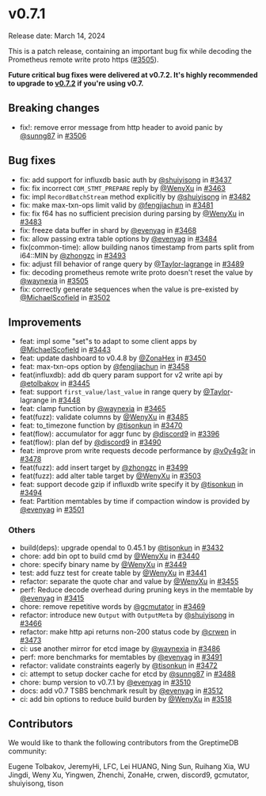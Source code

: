 # v0.7.1

Release date: March 14, 2024

This is a patch release, containing an important bug fix while decoding the Prometheus remote write proto https ([#3505](https://github.com/GreptimeTeam/greptimedb/pull/3505)).

**Future critical bug fixes were delivered at v0.7.2. It's highly recommended to upgrade to [v0.7.2](./release-0-7-2.md) if you're using v0.7.**

## Breaking changes

* fix!: remove error message from http header to avoid panic by [@sunng87](https://github.com/sunng87) in [#3506](https://github.com/GreptimeTeam/greptimedb/pull/3506)

## Bug fixes

* fix: add support for influxdb basic auth by [@shuiyisong](https://github.com/shuiyisong) in [#3437](https://github.com/GreptimeTeam/greptimedb/pull/3437)
* fix: fix incorrect `COM_STMT_PREPARE` reply by [@WenyXu](https://github.com/WenyXu) in [#3463](https://github.com/GreptimeTeam/greptimedb/pull/3463)
* fix: impl `RecordBatchStream` method explicitly by [@shuiyisong](https://github.com/shuiyisong) in [#3482](https://github.com/GreptimeTeam/greptimedb/pull/3482)
* fix: make max-txn-ops limit valid by [@fengjiachun](https://github.com/fengjiachun) in [#3481](https://github.com/GreptimeTeam/greptimedb/pull/3481)
* fix: fix f64 has no sufficient precision during parsing by [@WenyXu](https://github.com/WenyXu) in [#3483](https://github.com/GreptimeTeam/greptimedb/pull/3483)
* fix: freeze data buffer in shard by [@evenyag](https://github.com/evenyag) in [#3468](https://github.com/GreptimeTeam/greptimedb/pull/3468)
* fix: allow passing extra table options by [@evenyag](https://github.com/evenyag) in [#3484](https://github.com/GreptimeTeam/greptimedb/pull/3484)
* fix(common-time): allow building nanos timestamp from parts split from i64::MIN by [@zhongzc](https://github.com/zhongzc) in [#3493](https://github.com/GreptimeTeam/greptimedb/pull/3493)
* fix: adjust fill behavior of range query by [@Taylor-lagrange](https://github.com/Taylor-lagrange) in [#3489](https://github.com/GreptimeTeam/greptimedb/pull/3489)
* fix: decoding prometheus remote write proto doesn't reset the value by [@waynexia](https://github.com/waynexia) in [#3505](https://github.com/GreptimeTeam/greptimedb/pull/3505)
* fix: correctly generate sequences when the value is pre-existed by [@MichaelScofield](https://github.com/MichaelScofield) in [#3502](https://github.com/GreptimeTeam/greptimedb/pull/3502)

## Improvements

* feat: impl some "set"s to adapt to some client apps by [@MichaelScofield](https://github.com/MichaelScofield) in [#3443](https://github.com/GreptimeTeam/greptimedb/pull/3443)
* feat: update dashboard to v0.4.8 by [@ZonaHex](https://github.com/ZonaHex) in [#3450](https://github.com/GreptimeTeam/greptimedb/pull/3450)
* feat: max-txn-ops option by [@fengjiachun](https://github.com/fengjiachun) in [#3458](https://github.com/GreptimeTeam/greptimedb/pull/3458)
* feat(influxdb): add db query param support for v2 write api by [@etolbakov](https://github.com/etolbakov) in [#3445](https://github.com/GreptimeTeam/greptimedb/pull/3445)
* feat: support `first_value/last_value` in range query by [@Taylor](https://github.com/Taylor)-lagrange in [#3448](https://github.com/GreptimeTeam/greptimedb/pull/3448)
* feat: clamp function by [@waynexia](https://github.com/waynexia) in [#3465](https://github.com/GreptimeTeam/greptimedb/pull/3465)
* feat(fuzz): validate columns by [@WenyXu](https://github.com/WenyXu) in [#3485](https://github.com/GreptimeTeam/greptimedb/pull/3485)
* feat: to_timezone function by [@tisonkun](https://github.com/tisonkun) in [#3470](https://github.com/GreptimeTeam/greptimedb/pull/3470)
* feat(flow): accumulator for aggr func by [@discord9](https://github.com/discord9) in [#3396](https://github.com/GreptimeTeam/greptimedb/pull/3396)
* feat(flow): plan def by [@discord9](https://github.com/discord9) in [#3490](https://github.com/GreptimeTeam/greptimedb/pull/3490)
* feat: improve prom write requests decode performance by [@v0y4g3r](https://github.com/v0y4g3r) in [#3478](https://github.com/GreptimeTeam/greptimedb/pull/3478)
* feat(fuzz): add insert target by [@zhongzc](https://github.com/zhongzc) in [#3499](https://github.com/GreptimeTeam/greptimedb/pull/3499)
* feat(fuzz): add alter table target  by [@WenyXu](https://github.com/WenyXu) in [#3503](https://github.com/GreptimeTeam/greptimedb/pull/3503)
* feat: support decode gzip if influxdb write specify it by [@tisonkun](https://github.com/tisonkun) in [#3494](https://github.com/GreptimeTeam/greptimedb/pull/3494)
* feat: Partition memtables by time if compaction window is provided by [@evenyag](https://github.com/evenyag) in [#3501](https://github.com/GreptimeTeam/greptimedb/pull/3501)

### Others

* build(deps): upgrade opendal to 0.45.1 by [@tisonkun](https://github.com/tisonkun) in [#3432](https://github.com/GreptimeTeam/greptimedb/pull/3432)
* chore: add bin opt to build cmd by [@WenyXu](https://github.com/WenyXu) in [#3440](https://github.com/GreptimeTeam/greptimedb/pull/3440)
* chore: specify binary name by [@WenyXu](https://github.com/WenyXu) in [#3449](https://github.com/GreptimeTeam/greptimedb/pull/3449)
* test: add fuzz test for create table by [@WenyXu](https://github.com/WenyXu) in [#3441](https://github.com/GreptimeTeam/greptimedb/pull/3441)
* refactor: separate the quote char and value by [@WenyXu](https://github.com/WenyXu) in [#3455](https://github.com/GreptimeTeam/greptimedb/pull/3455)
* perf: Reduce decode overhead during pruning keys in the memtable by [@evenyag](https://github.com/evenyag) in [#3415](https://github.com/GreptimeTeam/greptimedb/pull/3415)
* chore: remove repetitive words by [@gcmutator](https://github.com/gcmutator) in [#3469](https://github.com/GreptimeTeam/greptimedb/pull/3469)
* refactor: introduce new `Output` with `OutputMeta` by [@shuiyisong](https://github.com/shuiyisong) in [#3466](https://github.com/GreptimeTeam/greptimedb/pull/3466)
* refactor: make http api returns non-200 status code by [@crwen](https://github.com/crwen) in [#3473](https://github.com/GreptimeTeam/greptimedb/pull/3473)
* ci: use another mirror for etcd image by [@waynexia](https://github.com/waynexia) in [#3486](https://github.com/GreptimeTeam/greptimedb/pull/3486)
* perf: more benchmarks for memtables by [@evenyag](https://github.com/evenyag) in [#3491](https://github.com/GreptimeTeam/greptimedb/pull/3491)
* refactor: validate constraints eagerly by [@tisonkun](https://github.com/tisonkun) in [#3472](https://github.com/GreptimeTeam/greptimedb/pull/3472)
* ci: attempt to setup docker cache for etcd by [@sunng87](https://github.com/sunng87) in [#3488](https://github.com/GreptimeTeam/greptimedb/pull/3488)
* chore: bump version to v0.7.1 by [@evenyag](https://github.com/evenyag) in [#3510](https://github.com/GreptimeTeam/greptimedb/pull/3510)
* docs: add v0.7 TSBS benchmark result by [@evenyag](https://github.com/evenyag) in [#3512](https://github.com/GreptimeTeam/greptimedb/pull/3512)
* ci: add bin options to reduce build burden by [@WenyXu](https://github.com/WenyXu) in [#3518](https://github.com/GreptimeTeam/greptimedb/pull/3518)

## Contributors

We would like to thank the following contributors from the GreptimeDB community:

Eugene Tolbakov, JeremyHi, LFC, Lei HUANG, Ning Sun, Ruihang Xia, WU Jingdi, Weny Xu, Yingwen, Zhenchi, ZonaHe, crwen, discord9, gcmutator, shuiyisong, tison
